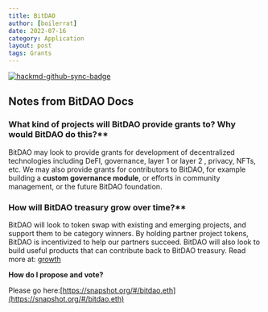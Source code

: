 ```yaml
---
title: BitDAO
author: [boilerrat]
date: 2022-07-16
category: Application
layout: post
tags: Grants
---
```


[![hackmd-github-sync-badge](https://hackmd.io/Re7J02cjT_SQ9iwRI712Jg/badge)](https://hackmd.io/Re7J02cjT_SQ9iwRI712Jg)

## Notes from BitDAO Docs

### What kind of projects will BitDAO provide grants to? Why would BitDAO do this?**

BitDAO may look to provide grants for development of decentralized technologies including DeFI, governance, layer 1 or layer 2 , privacy, NFTs, etc. We may also provide grants for contributors to BitDAO, for example building a **custom governance module**, or efforts in community management, or the future BitDAO foundation.

### How will BitDAO treasury grow over time?**

BitDAO will look to token swap with existing and emerging projects, and support them to be category winners. By holding partner project tokens, BitDAO is incentivized to help our partners succeed. BitDAO will also look to build useful products that can contribute back to BitDAO treasury. Read more at: [growth](https://docs.bitdao.io/#growth)

**How do I propose and vote?** 

Please go here:[https://snapshot.org/#/bitdao.eth](https://snapshot.org/#/bitdao.eth)
